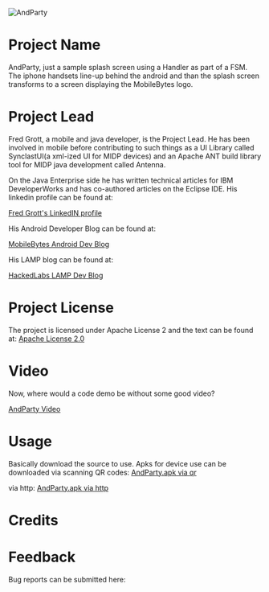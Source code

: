 ![AndParty](http://github.com/shareme/AndParty/raw/master/slides/andparty.png)

# Project Name

AndParty, just a sample splash screen using a Handler as part of a FSM. The iphone
handsets line-up behind the android and than the splash screen transforms
to a screen displaying the MobileBytes logo.


# Project Lead

Fred Grott, a mobile and java developer, is the Project Lead. He has been
involved in mobile before contributing to such things as a UI Library called
SynclastUI(a xml-ized UI for MIDP devices) and an Apache ANT build library
tool for MIDP java development called Antenna.

On the Java Enterprise side he has written technical articles for
IBM DeveloperWorks and has co-authored articles on the Eclipse IDE.
His linkedin profile can be found at:

[Fred Grott's LinkedIN profile](http://www.linkedin.com/in/shareme)

His Android Developer Blog can be found at:

[MobileBytes Android Dev Blog](http://mobilebytes.wordpress.com)

His LAMP blog can be found at:

[HackedLabs LAMP Dev Blog](http://hackedlabs.wordpress.com)
# Project License

The project is licensed under Apache License 2 and the text can be found at:
[Apache License 2.0](http://www.apache.org/licenses/LICENSE-2.0.html)

# Video

Now, where would a code demo be without some good video?

[AndParty Video](http://www.youtube.com/watch?v=WKarwZyz31g)

# Usage

Basically download the source to use. Apks for device use can be downloaded
via scanning QR codes:
[AndParty.apk via qr](http://github.com/downloads/shareme/AndParty/AndParty.apk/qr_code)

via http:
[AndParty.apk via http](http://github.com/downloads/shareme/AndParty/AndParty.apk)


# Credits



# Feedback

Bug reports can be submitted here:


